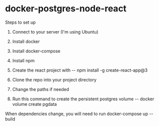 # docker-postgres-node-react

Steps to set up

1. Connect to your server (I'm using Ubuntu)

2. Install docker

3. Install docker-compose

4. Install npm

5. Create the react project with -- npm install -g create-react-app@3

6. Clone the repo into your project directory

7. Change the paths if needed

8. Run this command to create the persistent postgres volume -- docker volume create pgdata

When dependencies change, you will need to run docker-compose up --build
